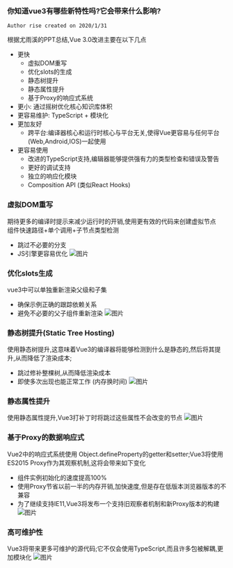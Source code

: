 ### 你知道vue3有哪些新特性吗?它会带来什么影响?

` Author rise created on 2020/1/31 `

根据尤雨溪的PPT总结,Vue 3.0改进主要在以下几点
- 更快
    - 虚拟DOM重写
    - 优化slots的生成
    - 静态树提升
    - 静态属性提升
    - 基于Proxy的响应式系统
- 更小: 通过摇树优化核心知识库体积
- 更容易维护: TypeScript + 模块化
- 更加友好
    - 跨平台:编译器核心和运行时核心与平台无关,使得Vue更容易与任何平台(Web,Android,IOS)一起使用
- 更容易使用
    - 改进的TypeScript支持,编辑器能够提供强有力的类型检查和错误及警告
    - 更好的调试支持
    - 独立的响应化模块
    - Composition API (类似React Hooks)
    
### 虚拟DOM重写

期待更多的编译时提示来减少运行时的开销,使用更有效的代码来创建虚拟节点  
组件快速路径+单个调用+子节点类型检测
- 跳过不必要的分支
- JS引擎更容易优化
![图片](https://www.html.cn/newimg88/2018/11/0_xP0qosmcTwgGUwkl.jpg)
### 优化slots生成

vue3中可以单独重新渲染父级和子集
- 确保示例正确的跟踪依赖关系
- 避免不必要的父子组件重新渲染
![图片](https://www.html.cn/newimg88/2018/11/0_xP0qosmcTwgGUwkl.jpg)

### 静态树提升(Static Tree Hosting)

使用静态树提升,这意味着Vue3的编译器将能够检测到什么是静态的,然后将其提升,从而降低了渲染成本;
- 跳过修补整棵树,从而降低渲染成本
- 即使多次出现也能正常工作 (内存换时间)
![图片](https://www.html.cn/newimg88/2018/11/0_3bbllDHD6HGaP9iH.jpg)
    
### 静态属性提升

使用静态属性提升,Vue3打补丁时将跳过这些属性不会改变的节点
![图片](https://www.html.cn/newimg88/2018/11/0_yEGgo2cIDE0hChy7.jpg)

### 基于Proxy的数据响应式

Vue2中的响应式系统使用 Object.defineProperty的getter和setter;Vue3将使用ES2015 Proxy作为其观察机制,这将会带来如下变化
- 组件实例初始化的速度提高100%
- 使用Proxy节省以前一半的内存开销,加快速度,但是存在低版本浏览器版本的不兼容
- 为了继续支持IE11,Vue3将发布一个支持旧观察者机制和新Proxy版本的构建
![图片](https://www.html.cn/newimg88/2018/11/0_-CmteLaUv9b8vwo.jpg)

### 高可维护性

Vue3将带来更多可维护的源代码;它不仅会使用TypeScript,而且许多包被解耦,更加模块化
![图片](https://www.html.cn/newimg88/2018/11/0_FEKvTLJMagkJ8kAi.jpg)
